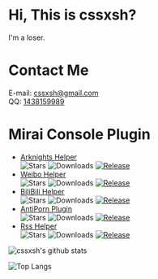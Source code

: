 # Hi, This is cssxsh?

I'm a loser.

# Contact Me

E-mail: <cssxsh@gmail.com>  
QQ: [1438159989](https://wpa.qq.com/msgrd?v=3&uin=1438159989&site=qq&menu=yes)

# Mirai Console Plugin
* [Arknights Helper](https://github.com/cssxsh/arknights-helper/)  
![Stars](https://img.shields.io/github/stars/cssxsh/arknights-helper)
![Downloads](https://img.shields.io/github/downloads/cssxsh/arknights-helper/total)
[![Release](https://img.shields.io/github/v/release/cssxsh/arknights-helper)](https://github.com/cssxsh/arknights-helper/releases) 
* [Weibo Helper](https://github.com/cssxsh/weibo-helper/)  
![Stars](https://img.shields.io/github/stars/cssxsh/weibo-helper)
![Downloads](https://img.shields.io/github/downloads/cssxsh/weibo-helper/total)
[![Release](https://img.shields.io/github/v/release/cssxsh/weibo-helper)](https://github.com/cssxsh/weibo-helper/releases) 
* [BiliBili Helper](https://github.com/cssxsh/bilibili-helper)  
![Stars](https://img.shields.io/github/stars/cssxsh/bilibili-helper)
![Downloads](https://img.shields.io/github/downloads/cssxsh/bilibili-helper/total)
[![Release](https://img.shields.io/github/v/release/cssxsh/bilibili-helper)](https://github.com/cssxsh/bilibili-helper/releases)  
* [AntiPorn Plugin](https://github.com/gnuf0rce/Mirai-AntiPorn-Plugin)  
![Stars](https://img.shields.io/github/stars/gnuf0rce/Mirai-AntiPorn-Plugin)
![Downloads](https://img.shields.io/github/downloads/gnuf0rce/Mirai-AntiPorn-Plugin/total)
[![Release](https://img.shields.io/github/v/release/gnuf0rce/Mirai-AntiPorn-Plugin)](https://github.com/gnuf0rce/Mirai-AntiPorn-Plugin/releases)  
* [Rss Helper](https://github.com/gnuf0rce/rss-helper)  
![Stars](https://img.shields.io/github/stars/gnuf0rce/rss-helper)
![Downloads](https://img.shields.io/github/downloads/gnuf0rce/rss-helper/total)
[![Release](https://img.shields.io/github/v/release/gnuf0rce/rss-helper)](https://github.com/gnuf0rce/rss-helper/releases)  


![cssxsh's github stats](https://github-readme-stats.vercel.app/api?username=cssxsh&show_icons=true&theme=tokyonight)

![Top Langs](https://github-readme-stats.vercel.app/api/top-langs/?username=cssxsh&layout=compact&theme=tokyonight)
